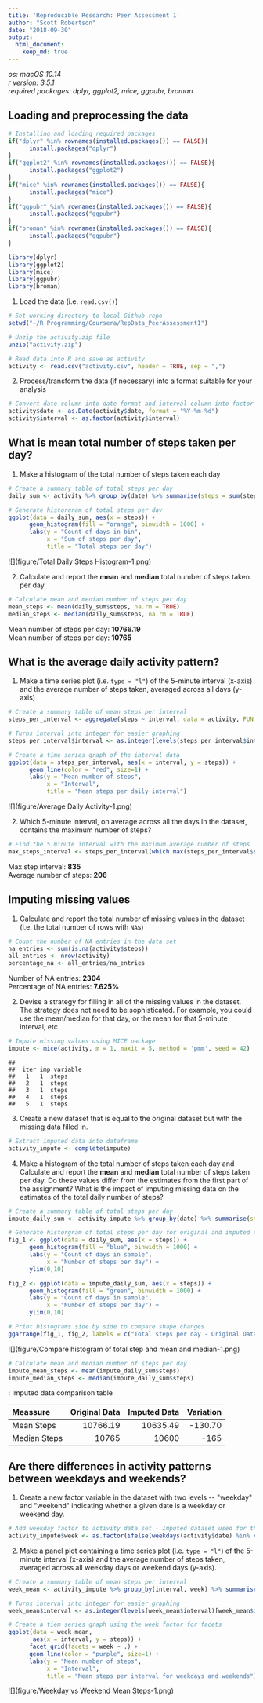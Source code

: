 ```yaml
---
title: 'Reproducible Research: Peer Assessment 1'
author: "Scott Robertson"
date: "2018-09-30"
output: 
  html_document:
    keep_md: true
---
```

*os: macOS 10.14*  
*r version: 3.5.1*  
*required packages: dplyr, ggplot2, mice, ggpubr, broman*   

## Loading and preprocessing the data

```r
# Installing and loading required packages
if("dplyr" %in% rownames(installed.packages()) == FALSE){
      install.packages("dplyr")
}
if("ggplot2" %in% rownames(installed.packages()) == FALSE){
      install.packages("ggplot2")
}
if("mice" %in% rownames(installed.packages()) == FALSE){
      install.packages("mice")
}
if("ggpubr" %in% rownames(installed.packages()) == FALSE){
      install.packages("ggpubr")
}
if("broman" %in% rownames(installed.packages()) == FALSE){
      install.packages("ggpubr")
}

library(dplyr)
library(ggplot2)
library(mice)
library(ggpubr)
library(broman)
```

1. Load the data (i.e. `read.csv()`)


```r
# Set working directory to local Github repo
setwd("~/R Programming/Coursera/RepData_PeerAssessment1")

# Unzip the activity.zip file
unzip("activity.zip")

# Read data into R and save as activity
activity <- read.csv("activity.csv", header = TRUE, sep = ",")
```

2. Process/transform the data (if necessary) into a format suitable for your analysis


```r
# Convert date column into date format and interval column into factor format
activity$date <- as.Date(activity$date, format = "%Y-%m-%d")
activity$interval <- as.factor(activity$interval)
```

## What is mean total number of steps taken per day?

1. Make a histogram of the total number of steps taken each day


```r
# Create a summary table of total steps per day
daily_sum <- activity %>% group_by(date) %>% summarise(steps = sum(steps))

# Generate historgram of total steps per day
ggplot(data = daily_sum, aes(x = steps)) + 
      geom_histogram(fill = "orange", binwidth = 1000) +
      labs(y = "Count of days in bin",
           x = "Sum of steps per day",
           title = "Total steps per day") 
```

![](figure/Total Daily Steps Histogram-1.png)<!-- -->

2. Calculate and report the **mean** and **median** total number of steps taken per day


```r
# Calculate mean and median number of steps per day
mean_steps <- mean(daily_sum$steps, na.rm = TRUE)
median_steps <- median(daily_sum$steps, na.rm = TRUE)
```

Mean number of steps per day:  **10766.19**  
Mean number of steps per day:  **10765**

## What is the average daily activity pattern?

1. Make a time series plot (i.e. `type = "l"`) of the 5-minute interval (x-axis) and the average number of steps taken, averaged across all days (y-axis)  


```r
# Create a summary table of mean steps per interval
steps_per_interval <- aggregate(steps ~ interval, data = activity, FUN = mean)

# Turns interval into integer for easier graphing
steps_per_interval$interval <- as.integer(levels(steps_per_interval$interval)[steps_per_interval$interval])

# Create a time series graph of the interval data
ggplot(data = steps_per_interval, aes(x = interval, y = steps)) +
      geom_line(color = "red", size=1) +
      labs(y = "Mean number of steps",
           x = "Interval",
           title = "Mean steps per daily interval")
```

![](figure/Average Daily Activity-1.png)<!-- -->

2. Which 5-minute interval, on average across all the days in the dataset, contains the maximum number of steps?  


```r
# Find the 5 minute interval with the maximum average number of steps
max_steps_interval <- steps_per_interval[which.max(steps_per_interval$steps),]
```

Max step interval: **835**  
Average number of steps: **206**

## Imputing missing values

1. Calculate and report the total number of missing values in the dataset (i.e. the total number of rows with `NA`s)  


```r
# Count the number of NA entries in the data set
na_entries <- sum(is.na(activity$steps))
all_entries <- nrow(activity)
percentage_na <- all_entries/na_entries
```

Number of NA entries: **2304**  
Percentage of NA entries: **7.625%**

2. Devise a strategy for filling in all of the missing values in the dataset. The strategy does not need to be sophisticated. For example, you could use the mean/median for that day, or the mean for that 5-minute interval, etc.  


```r
# Impute missing values using MICE package
impute <- mice(activity, m = 1, maxit = 5, method = 'pmm', seed = 42)
```

```
## 
##  iter imp variable
##   1   1  steps
##   2   1  steps
##   3   1  steps
##   4   1  steps
##   5   1  steps
```

3. Create a new dataset that is equal to the original dataset but with the missing data filled in.


```r
# Extract imputed data into dataframe
activity_impute <- complete(impute)
```

4. Make a histogram of the total number of steps taken each day and Calculate and report the **mean** and **median** total number of steps taken per day. Do these values differ from the estimates from the first part of the assignment? What is the impact of imputing missing data on the estimates of the total daily number of steps?


```r
# Create a summary table of total steps per day
impute_daily_sum <- activity_impute %>% group_by(date) %>% summarise(steps = sum(steps))

# Generate historgram of total steps per day for original and imputed data
fig_1 <- ggplot(data = daily_sum, aes(x = steps)) + 
      geom_histogram(fill = "blue", binwidth = 1000) +
      labs(y = "Count of days in sample",
           x = "Number of steps per day") +
      ylim(0,10)

fig_2 <- ggplot(data = impute_daily_sum, aes(x = steps)) + 
      geom_histogram(fill = "green", binwidth = 1000) +
      labs(y = "Count of days in sample",
           x = "Number of steps per day") +
      ylim(0,10)

# Print histograms side by side to compare shape changes
ggarrange(fig_1, fig_2, labels = c("Total steps per day - Original Data", "Total steps per day - Imputed Data"), font.label = list(size = 10, face = "bold"), ncol = 1, nrow = 2)
```

![](figure/Compare histogram of total step and mean and median-1.png)<!-- -->

```r
# Calculate mean and median number of steps per day
impute_mean_steps <- mean(impute_daily_sum$steps)
impute_median_steps <- median(impute_daily_sum$steps)
```

: Imputed data comparison table

| Meassure | Original Data| Imputed Data| Variation|
|:---------|-------------:|------------:|---------:|
| Mean Steps | 10766.19| 10635.49| -130.70|
| Median Steps | 10765| 10600| -165|

## Are there differences in activity patterns between weekdays and weekends?

1. Create a new factor variable in the dataset with two levels -- "weekday" and "weekend" indicating whether a given date is a weekday or weekend day.


```r
# Add weekday factor to activity data set - Imputed dataset used for this section
activity_impute$week <- as.factor(ifelse(weekdays(activity$date) %in% c("Saturday", "Sunday"), "weekend", "weekday"))
```

2. Make a panel plot containing a time series plot (i.e. `type = "l"`) of the 5-minute interval (x-axis) and the average number of steps taken, averaged across all weekday days or weekend days (y-axis).


```r
# Create a summary table of mean steps per interval
week_mean <- activity_impute %>% group_by(interval, week) %>% summarise(steps = sum(steps))

# Turns interval into integer for easier graphing
week_mean$interval <- as.integer(levels(week_mean$interval)[week_mean$interval])

# Create a tiem series graph using the week factor for facets
ggplot(data = week_mean, 
       aes(x = interval, y = steps)) +
      facet_grid(facets = week ~ .) +
      geom_line(color = "purple", size=1) +
      labs(y = "Mean number of steps",
           x = "Interval",
           title = "Mean steps per interval for weekdays and weekends")
```

![](figure/Weekday vs Weekend Mean Steps-1.png)<!-- -->
